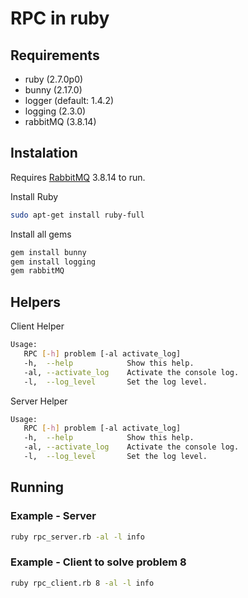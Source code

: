 # RPC in ruby

## Requirements
- ruby (2.7.0p0)
- bunny (2.17.0)
- logger  (default: 1.4.2)
- logging  (2.3.0)
- rabbitMQ  (3.8.14)

## Instalation
Requires [RabbitMQ](https://www.rabbitmq.com/download.html) 3.8.14 to run.

Install Ruby
```sh
sudo apt-get install ruby-full
```
Install all gems
```sh
gem install bunny
gem install logging
gem rabbitMQ
```
## Helpers
Client Helper
```sh
Usage:
   RPC [-h] problem [-al activate_log]
   -h,  --help            Show this help.
   -al, --activate_log    Activate the console log.
   -l,  --log_level       Set the log level.
```
Server Helper
```sh
Usage:
   RPC [-h] problem [-al activate_log]
   -h,  --help            Show this help.
   -al, --activate_log    Activate the console log.
   -l,  --log_level       Set the log level.
```
## Running
### Example - Server
```sh
ruby rpc_server.rb -al -l info
```

### Example - Client to solve problem 8
```sh
ruby rpc_client.rb 8 -al -l info
```
